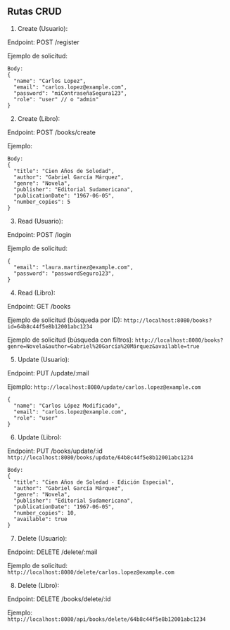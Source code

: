 ## Rutas CRUD

1. Create (Usuario):

Endpoint: POST /register

Ejemplo de solicitud:

```
Body:
{
  "name": "Carlos Lopez",
  "email": "carlos.lopez@example.com",
  "password": "miContraseñaSegura123",
  "role": "user" // o "admin"
}
```

2. Create (Libro):

Endpoint: POST /books/create

Ejemplo:

```
Body:
{
  "title": "Cien Años de Soledad",
  "author": "Gabriel García Márquez",
  "genre": "Novela",
  "publisher": "Editorial Sudamericana",
  "publicationDate": "1967-06-05",
  "number_copies": 5
}
```

3. Read (Usuario):

Endpoint: POST /login

Ejemplo de solicitud:

```
{
  "email": "laura.martinez@example.com",
  "password": "passwordSeguro123",
}
```

4. Read (Libro):

Endpoint: GET /books

Ejemplo de solicitud (búsqueda por ID):
```http://localhost:8080/books?id=64b8c44f5e8b12001abc1234```

Ejemplo de solicitud (búsqueda con filtros):
```http://localhost:8080/books?genre=Novela&author=Gabriel%20García%20Márquez&available=true```


5. Update (Usuario):

Endpoint: PUT /update/:mail

Ejemplo:
```http://localhost:8080/update/carlos.lopez@example.com```


```
{
  "name": "Carlos López Modificado",
  "email": "carlos.lopez@example.com",
  "role": "user"
}
```

6. Update (Libro):

Endpoint: PUT /books/update/:id
```http://localhost:8080/books/update/64b8c44f5e8b12001abc1234```


```
Body:
{
  "title": "Cien Años de Soledad - Edición Especial",
  "author": "Gabriel García Márquez",
  "genre": "Novela",
  "publisher": "Editorial Sudamericana",
  "publicationDate": "1967-06-05",
  "number_copies": 10,
  "available": true
}
```

7. Delete (Usuario):

Endpoint: DELETE /delete/:mail

Ejemplo de solicitud:
```http://localhost:8080/delete/carlos.lopez@example.com```

8. Delete (Libro):

Endpoint: DELETE /books/delete/:id

Ejemplo:
```http://localhost:8080/api/books/delete/64b8c44f5e8b12001abc1234```

